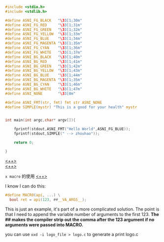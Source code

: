 

```c

#include <stdio.h>
#include <stdlib.h>

#define ASNI_FG_BLACK   "\33[1;30m"
#define ASNI_FG_RED     "\33[1;31m"
#define ASNI_FG_GREEN   "\33[1;32m"
#define ASNI_FG_YELLOW  "\33[1;33m"
#define ASNI_FG_BLUE    "\33[1;34m"
#define ASNI_FG_MAGENTA "\33[1;35m"
#define ASNI_FG_CYAN    "\33[1;36m"
#define ASNI_FG_WHITE   "\33[1;37m"
#define ASNI_BG_BLACK   "\33[1;40m"
#define ASNI_BG_RED     "\33[1;41m"
#define ASNI_BG_GREEN   "\33[1;42m"
#define ASNI_BG_YELLOW  "\33[1;43m"
#define ASNI_BG_BLUE    "\33[1;44m"
#define ASNI_BG_MAGENTA "\33[1;35m"
#define ASNI_BG_CYAN    "\33[1;46m"
#define ASNI_BG_WHITE   "\33[1;47m"
#define ASNI_NONE       "\33[0m"

#define ASNI_FMT(str, fmt) fmt str ASNI_NONE
#define SIMPLE(mystr) "This is a good for your health" mystr


int main(int argc,char* argv[]){

    fprintf(stdout,ASNI_FMT("Hello World",ASNI_FG_BLUE));
    fprintf(stdout,SIMPLE(" --> zhouhao"));

    return 0;

}

```

[<++>](https://developer.arm.com/documentation/dui0375/g/Compiler-specific-Features)  
[<++>](https://developer.arm.com/documentation/101754/0618/armclang-Reference/Compiler-specific-Function--Variable--and-Type-Attributes) 

`x macro` 的使用
[<++>](https://c-faq.com/decl/spiral.anderson.html) 

I know I can do this:

```c
#define MACRO(api, ...) \
  bool ret = api(123, ##__VA_ARGS__);
```
[](https://stackoverflow.com/questions/52891546/what-does-va-args-mean)

This is just an example, it's part of a more complicated solution. The point is that I need to append the variable number of arguments to the first 123. **The ## makes the compiler strip out the comma after the 123 argument if no arguments were passed into MACRO.**

you can use `xxd -i logo_file > logo.c` to generate a print logo.c

